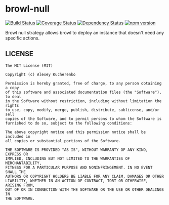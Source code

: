 # browl-null

[![Build Status](https://travis-ci.org/killmenot/browl-null.svg?branch=master)](https://travis-ci.org/killmenot/browl-null) [![Coverage Status](https://coveralls.io/repos/github/killmenot/browl-null/badge.svg?branch=master)](https://coveralls.io/github/killmenot/browl-null?branch=master) [![Dependency Status](https://david-dm.org/killmenot/browl-null.svg)](https://david-dm.org/killmenot/browl-null) [![npm version](https://img.shields.io/npm/v/browl-null.svg)](https://www.npmjs.com/package/browl-null)

Browl null strategy allows browl to deploy an instance that doesn't need any specific actions.

## LICENSE

    The MIT License (MIT)

    Copyright (c) Alexey Kucherenko

    Permission is hereby granted, free of charge, to any person obtaining a copy
    of this software and associated documentation files (the "Software"), to deal
    in the Software without restriction, including without limitation the rights
    to use, copy, modify, merge, publish, distribute, sublicense, and/or sell
    copies of the Software, and to permit persons to whom the Software is
    furnished to do so, subject to the following conditions:

    The above copyright notice and this permission notice shall be included in
    all copies or substantial portions of the Software.

    THE SOFTWARE IS PROVIDED "AS IS", WITHOUT WARRANTY OF ANY KIND, EXPRESS OR
    IMPLIED, INCLUDING BUT NOT LIMITED TO THE WARRANTIES OF MERCHANTABILITY,
    FITNESS FOR A PARTICULAR PURPOSE AND NONINFRINGEMENT. IN NO EVENT SHALL THE
    AUTHORS OR COPYRIGHT HOLDERS BE LIABLE FOR ANY CLAIM, DAMAGES OR OTHER
    LIABILITY, WHETHER IN AN ACTION OF CONTRACT, TORT OR OTHERWISE, ARISING FROM,
    OUT OF OR IN CONNECTION WITH THE SOFTWARE OR THE USE OR OTHER DEALINGS IN
    THE SOFTWARE.
